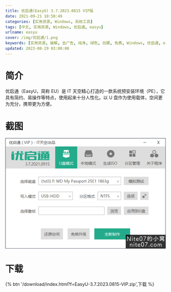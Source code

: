 ```yaml
---
title: 优启通(EasyU) 3.7.2023.0815 VIP版
date: 2021-09-21 10:50:49
categories: [实用资源, Windows, 系统工具]
tags: [中文, 实用资源, Windows, 优启通, easyu]
urlname: easyu
cover: /img/优启通/1.png
keywords: [实用资源, 破解, 去广告, 纯净, 绿色, 白嫖, 免费, Windows, 优启通, easyu]
updated: 2023-08-29 03:00:00
---
```


# 简介

优启通（EasyU，简称 EU）是 IT 天空精心打造的一款系统预安装环境（PE），它具有简约、易操作等特点，使用起来十分人性化。以 U 盘作为使用载体，空间更为充分，携带更为方便。

# 截图

![](/img/优启通/2.png)

# 下载

{% btn '/download/index.html?f=EasyU-3.7.2023.0815-VIP.zip',下载 %}
